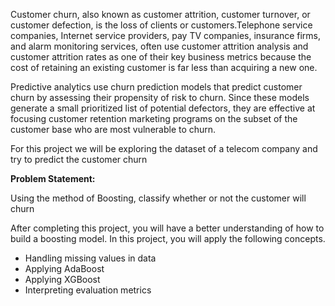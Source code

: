 Customer churn, also known as customer attrition, customer turnover, or customer defection, is the loss of clients or customers.Telephone service companies, Internet service providers, pay TV companies, insurance firms, and alarm monitoring services, often use customer attrition analysis and customer attrition rates as one of their key business metrics because the cost of retaining an existing customer is far less than acquiring a new one.

Predictive analytics use churn prediction models that predict customer churn by assessing their propensity of risk to churn. Since these models generate a small prioritized list of potential defectors, they are effective at focusing customer retention marketing programs on the subset of the customer base who are most vulnerable to churn.

For this project we will be exploring the dataset of a telecom company and try to predict the customer churn

**Problem Statement:**

Using the method of Boosting, classify whether or not the customer will churn

After completing this project, you will have a better understanding of how to build a boosting model. In this project, you will apply the following concepts.

* Handling missing values in data
* Applying AdaBoost
* Applying XGBoost
* Interpreting evaluation metrics
